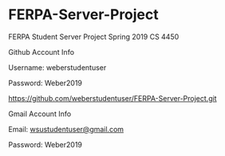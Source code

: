 # FERPA-Server-Project
FERPA Student Server Project Spring 2019 CS 4450


Github Account Info

Username: weberstudentuser

Password: Weber2019

https://github.com/weberstudentuser/FERPA-Server-Project.git

Gmail Account Info

Email: wsustudentuser@gmail.com

Password: Weber2019

